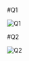 #Q1

![Q1](https://github.com/user-attachments/assets/37d1a6e2-6de8-41e0-a2d0-fa93a9d8bc98)

#Q2

![Q2](https://github.com/user-attachments/assets/9f07e865-81e9-4e7f-857f-4ffc86eccbca)

